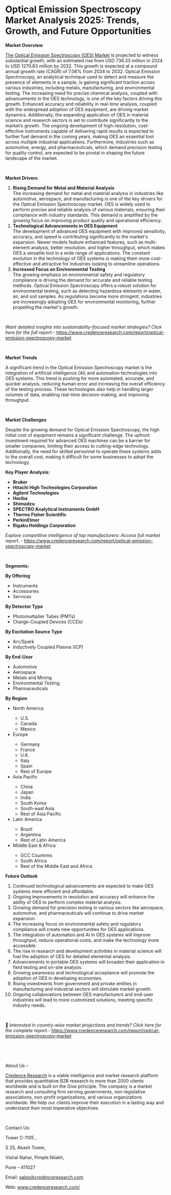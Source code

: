 # Optical Emission Spectroscopy Market Analysis 2025: Trends, Growth, and Future Opportunities


<p><strong>Market Overview</strong></p>
<p><a href="https://www.credenceresearch.com/report/optical-emission-spectroscopy-market">The Optical Emission Spectroscopy (OES) Market</a> is projected to witness substantial growth, with an estimated rise from USD 736.33 million in 2024 to USD 1270.83 million by 2032. This growth is expected at a compound annual growth rate (CAGR) of 7.06% from 2024 to 2032. Optical Emission Spectroscopy, an analytical technique used to detect and measure the presence of elements in a sample, is gaining significant traction across various industries, including metals, manufacturing, and environmental testing. The increasing need for precise chemical analysis, coupled with advancements in the OES technology, is one of the key factors driving this growth. Enhanced accuracy and reliability in real-time analysis, coupled with the widespread adoption of OES equipment, are driving market dynamics. Additionally, the expanding application of OES in material science and research sectors is set to contribute significantly to the market&rsquo;s growth. The ongoing development of high-resolution, cost-effective instruments capable of delivering rapid results is expected to further fuel demand in the coming years, making OES an essential tool across multiple industrial applications. Furthermore, industries such as automotive, energy, and pharmaceuticals, which demand precision testing for quality control, are expected to be pivotal in shaping the future landscape of the market.</p>
<p><strong>&nbsp;</strong></p>
<p><strong>Market Drivers</strong></p>
<ol>
<li><strong>Rising Demand for Metal and Material Analysis</strong><br data-start="1470" data-end="1473" /> The increasing demand for metal and material analysis in industries like automotive, aerospace, and manufacturing is one of the key drivers for the Optical Emission Spectroscopy market. OES is widely used to perform precise and reliable analysis of various materials, ensuring their compliance with industry standards. This demand is amplified by the growing focus on improving product quality and operational efficiency.</li>
<li data-start="1902" data-end="2435"><strong data-start="1902" data-end="1949">Technological Advancements in OES Equipment</strong><br data-start="1949" data-end="1952" /> The development of advanced OES equipment with improved sensitivity, accuracy, and speed is contributing significantly to the market's expansion. Newer models feature enhanced features, such as multi-element analysis, better resolution, and higher throughput, which makes OES a versatile tool in a wide range of applications. The constant evolution in the technology of OES systems is making them more cost-effective and attractive for industries looking to streamline operations.</li>
<li data-start="2440" data-end="2926"><strong data-start="2440" data-end="2484">Increased Focus on Environmental Testing</strong><br data-start="2484" data-end="2487" /> The growing emphasis on environmental safety and regulatory compliance is driving the demand for accurate and reliable testing methods. Optical Emission Spectroscopy offers a robust solution for environmental testing, such as detecting hazardous elements in water, air, and soil samples. As regulations become more stringent, industries are increasingly adopting OES for environmental monitoring, further propelling the market's growth.</li>
</ol>
<p><strong>&nbsp;</strong></p>
<p><em>Want detailed insights into sustainability-focused market strategies? Click here for the full report.- </em><a href="https://www.credenceresearch.com/report/optical-emission-spectroscopy-market">https://www.credenceresearch.com/report/optical-emission-spectroscopy-market</a></p>
<p>&nbsp;</p>
<p><strong>Market Trends</strong></p>
<p>A significant trend in the Optical Emission Spectroscopy market is the integration of artificial intelligence (AI) and automation technologies into OES systems. This trend is pushing for more automated, accurate, and quicker analysis, reducing human error and increasing the overall efficiency of the testing process. These technologies also help in handling larger volumes of data, enabling real-time decision-making, and improving throughput.</p>
<p><strong>&nbsp;</strong></p>
<p><strong>Market Challenges</strong></p>
<p>Despite the growing demand for Optical Emission Spectroscopy, the high initial cost of equipment remains a significant challenge. The upfront investment required for advanced OES machines can be a barrier for smaller companies, limiting their access to cutting-edge technology. Additionally, the need for skilled personnel to operate these systems adds to the overall cost, making it difficult for some businesses to adopt the technology.</p>
<p><strong>Key Player Analysis:</strong></p>
<ul>
<li><strong>Bruker</strong></li>
<li><strong>Hitachi High Technologies Corporation</strong></li>
<li><strong>Agilent Technologies</strong></li>
<li><strong>Horiba</strong></li>
<li><strong>Shimadzu</strong></li>
<li><strong>SPECTRO Analytical Instruments GmbH</strong></li>
<li><strong>Thermo Fisher Scientific</strong></li>
<li><strong>PerkinElmer</strong></li>
<li><strong>Rigaku Holdings Corporation</strong></li>
</ul>
<p><em>Explore competitive intelligence of top manufacturers: Access full market report. - </em><a href="https://www.credenceresearch.com/report/optical-emission-spectroscopy-market">https://www.credenceresearch.com/report/optical-emission-spectroscopy-market</a></p>
<p>&nbsp;</p>
<p><strong>Segments:</strong></p>
<p><strong>By Offering</strong></p>
<ul>
<li>Instruments</li>
<li>Accessories</li>
<li>Services</li>
</ul>
<p><strong>By Detector Type</strong></p>
<ul>
<li>Photomultiplier Tubes (PMTs)</li>
<li>Charge-Coupled Devices (CCDs)</li>
</ul>
<p><strong>By Excitation Source Type</strong></p>
<ul>
<li>Arc/Spark</li>
<li>Inductively Coupled Plasma (ICP)</li>
</ul>
<p><strong>By End-User</strong></p>
<ul>
<li>Automotive</li>
<li>Aerospace</li>
<li>Metals and Mining</li>
<li>Environmental Testing</li>
<li>Pharmaceuticals</li>
</ul>
<p><strong>By Region</strong></p>
<ul>
<li>North America</li>
<ul>
<li>U.S.</li>
<li>Canada</li>
<li>Mexico</li>
</ul>
<li>Europe</li>
<ul>
<li>Germany</li>
<li>France</li>
<li>U.K.</li>
<li>Italy</li>
<li>Spain</li>
<li>Rest of Europe</li>
</ul>
<li>Asia Pacific</li>
<ul>
<li>China</li>
<li>Japan</li>
<li>India</li>
<li>South Korea</li>
<li>South-east Asia</li>
<li>Rest of Asia Pacific</li>
</ul>
<li>Latin America</li>
<ul>
<li>Brazil</li>
<li>Argentina</li>
<li>Rest of Latin America</li>
</ul>
<li>Middle East &amp; Africa</li>
<ul>
<li>GCC Countries</li>
<li>South Africa</li>
<li>Rest of the Middle East and Africa</li>
</ul>
</ul>
<p><strong>Future Outlook</strong></p>
<ol>
<li>Continued technological advancements are expected to make OES systems more efficient and affordable.</li>
<li data-start="4081" data-end="4198">Ongoing improvements in resolution and accuracy will enhance the ability of OES to perform complex material analysis.</li>
<li data-start="4202" data-end="4346">Growing demand for precision testing in various sectors like aerospace, automotive, and pharmaceuticals will continue to drive market expansion.</li>
<li data-start="4350" data-end="4472">The increasing focus on environmental safety and regulatory compliance will create new opportunities for OES applications.</li>
<li data-start="4476" data-end="4619">The integration of automation and AI in OES systems will improve throughput, reduce operational costs, and make the technology more accessible.</li>
<li data-start="4623" data-end="4753">The rise in research and development activities in material science will fuel the adoption of OES for detailed elemental analysis.</li>
<li data-start="4757" data-end="4863">Advancements in portable OES systems will broaden their application in field testing and on-site analysis.</li>
<li data-start="4867" data-end="4971">Growing awareness and technological acceptance will promote the adoption of OES in developing economies.</li>
<li data-start="4975" data-end="5100">Rising investments from government and private entities in manufacturing and industrial sectors will stimulate market growth.</li>
<li data-start="5105" data-end="5250">Ongoing collaborations between OES manufacturers and end-user industries will lead to more customized solutions, meeting specific industry needs.</li>
</ol>
<p>&nbsp;</p>
<p>📌 <em>Interested in country-wise market projections and trends? Click here for the complete report.- </em><a href="https://www.credenceresearch.com/report/optical-emission-spectroscopy-market">https://www.credenceresearch.com/report/optical-emission-spectroscopy-market</a></p>
<p>&nbsp;</p>
<p>&nbsp;</p>
<p>About Us &ndash;</p>
<p><a href="https://www.credenceresearch.com/">Credence Research</a> is a viable intelligence and market research platform that provides quantitative B2B research to more than 2000 clients worldwide and is built on the Give principle. The company is a market research and consulting firm serving governments, non-legislative associations, non-profit organizations, and various organizations worldwide. We help our clients improve their execution in a lasting way and understand their most imperative objectives.</p>
<p>&nbsp;</p>
<p>Contact Us:</p>
<p>Tower C-1105 ,</p>
<p>S 25, Akash Tower,</p>
<p>Vishal Nahar, Pimple Nilakh,</p>
<p>Pune &ndash; 411027</p>
<p>Email: <a href="mailto:sales@credenceresearch.com">sales@credenceresearch.com</a></p>
<p>Web: <a href="http://www.credenceresearch.com/">www.credenceresearch.com/</a></p>
<p>&nbsp;</p>
